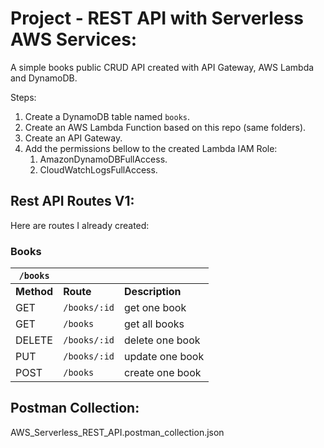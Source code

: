 
# Project - REST API with Serverless AWS Services:

A simple books public CRUD API created with API Gateway, AWS Lambda and DynamoDB.

Steps:
1. Create a DynamoDB table named `books`.
2. Create an AWS Lambda Function based on this repo (same folders).
3. Create an API Gateway.
4. Add the permissions bellow to the created Lambda IAM Role:
    1. AmazonDynamoDBFullAccess.
    2. CloudWatchLogsFullAccess.

## Rest API Routes V1:

Here are routes I already created:

### Books

|`/books`|||
|-|-|-|
|**Method**|**Route**|**Description**|
|GET|`/books/:id`|get one book|
|GET|`/books`|get all books|
|DELETE|`/books/:id`|delete one book|
|PUT|`/books/:id`|update one book|
|POST|`/books`|create one book|

## Postman Collection:
AWS_Serverless_REST_API.postman_collection.json